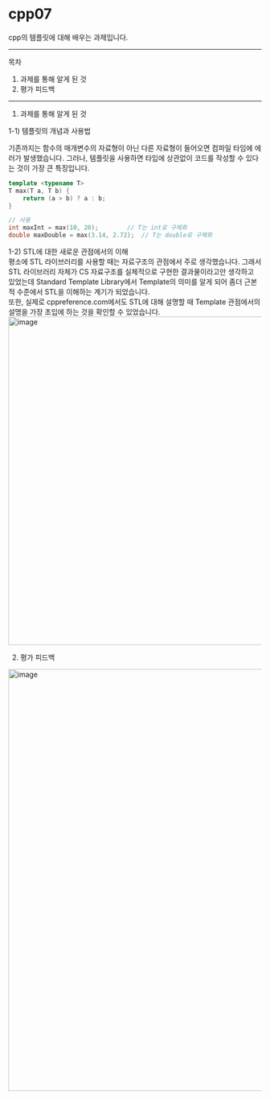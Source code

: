 # cpp07
cpp의 템플릿에 대해 배우는 과제입니다.

---
목차
1. 과제를 통해 알게 된 것  
2. 평가 피드백
---

1. 과제를 통해 알게 된 것

1-1) 템플릿의 개념과 사용법

기존까지는 함수의 매개변수의 자료형이 아닌 다른 자료형이 들어오면 컴파일 타임에 에러가 발생했습니다. 그러나, 템플릿을 사용하면 타입에 상관없이 코드를 작성할 수 있다는 것이 가장 큰 특징입니다.  
~~~ c++
template <typename T>
T max(T a, T b) {
    return (a > b) ? a : b;
}

// 사용
int maxInt = max(10, 20);        // T는 int로 구체화
double maxDouble = max(3.14, 2.72);  // T는 double로 구체화
~~~

1-2) STL에 대한 새로운 관점에서의 이해  
평소에 STL 라이브러리를 사용할 때는 자료구조의 관점에서 주로 생각했습니다. 그래서 STL 라이브러리 자체가 CS 자료구조를 실체적으로 구현한 결과물이라고만 생각하고 있었는데 Standard Template Library에서 Template의 의미를 알게 되어 좀더 근본적 수준에서 STL을 이해하는 계기가 되었습니다.  
또한, 실제로 cppreference.com에서도 STL에 대해 설명할 때 Template 관점에서의 설명을 가장 초입에 하는 것을 확인할 수 있었습니다.  
<img width="653" alt="image" src="https://github.com/user-attachments/assets/01afb213-c6bd-4adc-9303-193c99307e7d" />

2. 평가 피드백
<img width="839" alt="image" src="https://github.com/user-attachments/assets/1816b429-bac1-4751-ac58-7213601495e1" />
